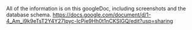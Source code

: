 All of the information is on this googleDoc, including screenshots and the database schema.
https://docs.google.com/document/d/1-4_Am_i9k9eTsT2Y4Y27Ipyc-IcPie9Hh0t1nCKSIGQ/edit?usp=sharing
